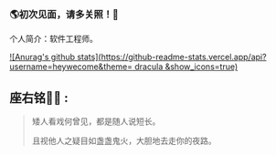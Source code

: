 ### 🌎初次见面，请多关照！👋

个人简介：软件工程师。

[![Anurag's github stats](https://github-readme-stats.vercel.app/api?username=heywecome&theme= dracula &show_icons=true)](https://github.com/anuraghazra/github-readme-stats)


## 座右铭✍🏾 :

> 矮人看戏何曾见，都是随人说短长。
>
> 且视他人之疑目如盏盏鬼火，大胆地去走你的夜路。 
